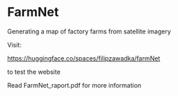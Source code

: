 # FarmNet
Generating a map of factory farms from satellite imagery

Visit:

https://huggingface.co/spaces/filipzawadka/farmNet

to test the website

Read FarmNet_raport.pdf for more information
